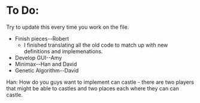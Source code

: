 To Do:
================
Try to update this every time you work on the file.

* Finish pieces--Robert
  * I finished translating all the old code to match up with new definitions and 
    implemenations. 
* Develop GUI--Amy
* Minimax--Han and David
* Genetic Algorithm--David

Han: How do you guys want to implement can castle - there are two players that might be able to castles and two places each where they can can castle.
